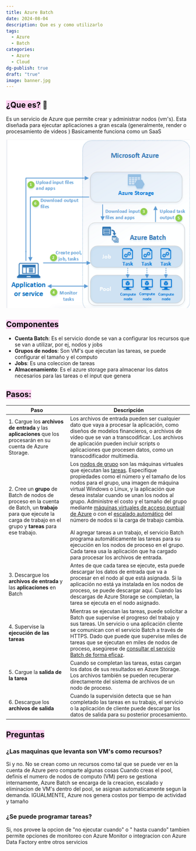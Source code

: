 ```yaml
---
title: Azure Batch
date: 2024-08-04
description: Que es y como utilizarlo
tags:
  - Azure
  - Batch
categories:
  - Azure
  - Cloud
dg-publish: true
draft: "true"
image: banner.jpg
---
```

## <mark style="background: #FFB8EBA6;">¿Que es?</mark> 💭
Es un servicio de Azure que permite crear y administrar nodos (vm's).  Esta diseñada para ejecutar aplicaciones a gran escala (generalmente, render o procesamiento de videos )  Basicamente funciona como un SaaS

![Diagrama](tech_overview_03.png)



## <mark style="background: #FFB8EBA6;">Componentes</mark>
- **Cuenta Batch**: Es el servicio donde se van a configurar los recursos que se van a utilizar, por ej, nodos y jobs
- **Grupos de nodos**: Son VM's que ejecutan las tareas, se puede configurar el tamaño y el computo
- **Jobs**: Es una coleccion de tareas
- **Almacenamiento**: Es el azure storage para almacenar los datos necesarios para las tareas o el input que genera 

## <mark style="background: #FFB8EBA6;">Pasos:</mark>

| Paso                                                                                                                                                                    | Descripción                                                                                                                                                                                                                                                                                                                                                                                                                                                                                                                                                                                                                                                                                                                                                                                                                                                                                                                                                                      |
| ----------------------------------------------------------------------------------------------------------------------------------------------------------------------- | -------------------------------------------------------------------------------------------------------------------------------------------------------------------------------------------------------------------------------------------------------------------------------------------------------------------------------------------------------------------------------------------------------------------------------------------------------------------------------------------------------------------------------------------------------------------------------------------------------------------------------------------------------------------------------------------------------------------------------------------------------------------------------------------------------------------------------------------------------------------------------------------------------------------------------------------------------------------------------- |
| 1. Cargue los **archivos de entrada** y las **aplicaciones** que los procesarán en su cuenta de Azure Storage.                                                          | Los archivos de entrada pueden ser cualquier dato que vaya a procesar la aplicación, como diseños de modelos financieros, o archivos de vídeo que se van a transcodificar. Los archivos de aplicación pueden incluir scripts o aplicaciones que procesen datos, como un transcodificador multimedia.                                                                                                                                                                                                                                                                                                                                                                                                                                                                                                                                                                                                                                                                             |
| 2. Cree un **grupo** de Batch de nodos de proceso en la cuenta de Batch, un **trabajo** para que ejecute la carga de trabajo en el grupo y **tareas** para ese trabajo. | Los [nodos de grupo](https://learn.microsoft.com/es-es/azure/batch/nodes-and-pools) son las máquinas virtuales que ejecutan las [tareas](https://learn.microsoft.com/es-es/azure/batch/jobs-and-tasks). Especifique propiedades como el número y el tamaño de los nodos para el grupo, una imagen de máquina virtual Windows o Linux, y la aplicación que desea instalar cuando se unan los nodos al grupo. Administre el costo y el tamaño del grupo mediante [máquinas virtuales de acceso puntual de Azure](https://learn.microsoft.com/es-es/azure/batch/batch-spot-vms) o con el [escalado automático](https://learn.microsoft.com/es-es/azure/batch/batch-automatic-scaling) del número de nodos si la carga de trabajo cambia.  <br>  <br>Al agregar tareas a un trabajo, el servicio Batch programa automáticamente las tareas para su ejecución en los nodos de proceso en el grupo. Cada tarea usa la aplicación que ha cargado para procesar los archivos de entrada. |
| 3. Descargue los **archivos de entrada** y las **aplicaciones** en Batch                                                                                                | Antes de que cada tarea se ejecute, esta puede descargar los datos de entrada que va a procesar en el nodo al que está asignada. Si la aplicación no está ya instalada en los nodos de proceso, se puede descargar aquí. Cuando las descargas de Azure Storage se completan, la tarea se ejecuta en el nodo asignado.                                                                                                                                                                                                                                                                                                                                                                                                                                                                                                                                                                                                                                                            |
| 4. Supervise la **ejecución de las tareas**                                                                                                                             | Mientras se ejecutan las tareas, puede solicitar a Batch que supervise el progreso del trabajo y sus tareas. Un servicio o una aplicación cliente se comunican con el servicio Batch a través de HTTPS. Dado que puede que supervise miles de tareas que se ejecutan en miles de nodos de proceso, asegúrese de [consultar el servicio Batch de forma eficaz](https://learn.microsoft.com/es-es/azure/batch/batch-efficient-list-queries).                                                                                                                                                                                                                                                                                                                                                                                                                                                                                                                                       |
| 5. Cargue la **salida de la tarea**                                                                                                                                     | Cuando se completan las tareas, estas cargan los datos de sus resultados en Azure Storage. Los archivos también se pueden recuperar directamente del sistema de archivos de un nodo de proceso.                                                                                                                                                                                                                                                                                                                                                                                                                                                                                                                                                                                                                                                                                                                                                                                  |
| 6. Descargue los **archivos de salida**                                                                                                                                 | Cuando la supervisión detecta que se han completado las tareas en su trabajo, el servicio o la aplicación de cliente puede descargar los datos de salida para su posterior procesamiento.                                                                                                                                                                                                                                                                                                                                                                                                                                                                                                                                                                                                                                                                                                                                                                                        |





## <mark style="background: #FFB8EBA6;">Preguntas </mark>

### ¿Las maquinas que levanta son VM's como recursos?
Si y no. No se crean como un recursos como tal que se puede ver en la cuenta de Azure pero comparte algunas cosas
Cuando creas el pool, definis el numero de nodos de computo (VM) pero se gestiona internamente, Azure Batch se encarga de la creacion, escalado y eliminacion de VM's dentro del pool, se asignan automaticamente segun la demanda.
IGUALMENTE, Azure nos genera costos por tiempo de actividad y tamaño 


### ¿Se puede programar tareas?
Si, nos provee la opcion de "no ejecutar cuando" o " hasta cuando" tambien permite opciones de monitoreo con Azure Monitor o integracion con Azure Data Factory entre otros servicios


